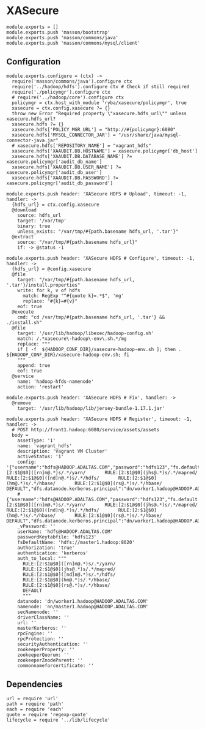 
# XASecure

    module.exports = []
    module.exports.push 'masson/bootstrap'
    module.exports.push 'masson/commons/java'
    module.exports.push 'masson/commons/mysql/client'

## Configuration

    module.exports.configure = (ctx) ->
      require('masson/commons/java').configure ctx
      require('../hadoop/hdfs').configure ctx # Check if still required
      require('./policymgr').configure ctx
      # require('../hadoop/core').configure ctx
      policymgr = ctx.host_with_module 'ryba/xasecure/policymgr', true
      xasecure = ctx.config.xasecure ?= {}
      throw new Error "Required property \"xasecure.hdfs_url\"" unless xasecure.hdfs_url?
      xasecure.hdfs ?= {}
      xasecure.hdfs['POLICY_MGR_URL'] = "http://#{policymgr}:6080"
      xasecure.hdfs['MYSQL_CONNECTOR_JAR'] = "/usr/share/java/mysql-connector-java.jar"
      # xasecure.hdfs['REPOSITORY_NAME'] = "vagrant_hdfs"
      xasecure.hdfs['XAAUDIT.DB.HOSTNAME'] = xasecure.policymgr['db_host']
      xasecure.hdfs['XAAUDIT.DB.DATABASE_NAME'] ?= xasecure.policymgr['audit_db_name']
      xasecure.hdfs['XAAUDIT.DB.USER_NAME'] ?= xasecure.policymgr['audit_db_user']
      xasecure.hdfs['XAAUDIT.DB.PASSWORD'] ?= xasecure.policymgr['audit_db_password']

    module.exports.push header: 'XASecure HDFS # Upload', timeout: -1, handler: ->
      {hdfs_url} = ctx.config.xasecure
      @download
        source: hdfs_url
        target: '/var/tmp'
        binary: true
        unless_exists: "/var/tmp/#{path.basename hdfs_url, '.tar'}"
      @extract
        source: "/var/tmp/#{path.basename hdfs_url}"
        if: -> @status -1

    module.exports.push header: 'XASecure HDFS # Configure', timeout: -1, handler: ->
      {hdfs_url} = @config.xasecure
      @file
        target: "/var/tmp/#{path.basename hdfs_url, '.tar'}/install.properties"
        write: for k, v of hdfs
          match: RegExp "^#{quote k}=.*$", 'mg'
          replace: "#{k}=#{v}"
        eof: true
      @execute
        cmd: "cd /var/tmp/#{path.basename hdfs_url, '.tar'} && ./install.sh"
      @file
        target: '/usr/lib/hadoop/libexec/hadoop-config.sh'
        match: /.*xasecure\-hadoop\-env\.sh.*/mg
        replace: """
        if [ -f  ${HADOOP_CONF_DIR}/xasecure-hadoop-env.sh ]; then . ${HADOOP_CONF_DIR}/xasecure-hadoop-env.sh; fi
        """
        append: true
        eof: true
      @service
        name: 'hadoop-hfds-namenode'
        action: 'restart'

    module.exports.push header: 'XASecure HDFS # Fix', handler: ->
      @remove
        target: '/usr/lib/hadoop/lib/jersey-bundle-1.17.1.jar'

    module.exports.push header: 'XASecure HDFS # Register', timeout: -1, handler: ->
      # POST http://front1.hadoop:6080/service/assets/assets
      body = 
        assetType: '1'
        name: 'vagrant_hdfs'
        description: 'Vagrant VM Cluster'
        activeStatus: '1'
        config: '{"username":"hdfs@HADOOP.ADALTAS.COM","password":"hdfs123","fs.default.name":"hdfs://master1.hadoop:8020","hadoop.security.authorization":"true","hadoop.security.authentication":"kerberos","hadoop.security.auth_to_local":"RULE:[2:$1@$0]([rn]m@.*)s/.*/yarn/       RULE:[2:$1@$0](jhs@.*)s/.*/mapred/       RULE:[2:$1@$0]([nd]n@.*)s/.*/hdfs/       RULE:[2:$1@$0](hm@.*)s/.*/hbase/       RULE:[2:$1@$0](rs@.*)s/.*/hbase/       DEFAULT","dfs.datanode.kerberos.principal":"dn/worker1.hadoop@HADOOP.ADALTAS.COM","dfs.namenode.kerberos.principal":"nn/master1.hadoop@HADOOP.ADALTAS.COM","dfs.secondary.namenode.kerberos.principal":"","commonNameForCertificate":""}'
        # {"username":"hdfs@HADOOP.ADALTAS.COM","password":"hdfs123","fs.default.name":"hdfs://master1.hadoop:8020","hadoop.security.authorization":"true","hadoop.security.authentication":"kerberos","hadoop.security.auth_to_local":"RULE:[2:$1@$0]([rn]m@.*)s/.*/yarn/       RULE:[2:$1@$0](jhs@.*)s/.*/mapred/       RULE:[2:$1@$0]([nd]n@.*)s/.*/hdfs/       RULE:[2:$1@$0](hm@.*)s/.*/hbase/       RULE:[2:$1@$0](rs@.*)s/.*/hbase/       DEFAULT","dfs.datanode.kerberos.principal":"dn/worker1.hadoop@HADOOP.ADALTAS.COM","dfs.namenode.kerberos.principal":"nn/master1.hadoop@HADOOP.ADALTAS.COM","dfs.secondary.namenode.kerberos.principal":"","commonNameForCertificate":""}
        _vPassword: ''
        userName: 'hdfs@HADOOP.ADALTAS.COM'
        passwordKeytabfile: 'hdfs123'
        fsDefaultName: 'hdfs://master1.hadoop:8020'
        authorization: 'true'
        authentication: 'kerberos'
        auth_to_local: """
          RULE:[2:$1@$0]([rn]m@.*)s/.*/yarn/
          RULE:[2:$1@$0](jhs@.*)s/.*/mapred/
          RULE:[2:$1@$0]([nd]n@.*)s/.*/hdfs/
          RULE:[2:$1@$0](hm@.*)s/.*/hbase/
          RULE:[2:$1@$0](rs@.*)s/.*/hbase/
          DEFAULT
          """
        datanode: 'dn/worker1.hadoop@HADOOP.ADALTAS.COM'
        namenode: 'nn/master1.hadoop@HADOOP.ADALTAS.COM'
        secNamenode: ''
        driverClassName: ''
        url: ''
        masterKerberos: ''
        rpcEngine: ''
        rpcProtection: ''
        securityAuthentication: ''
        zookeeperProperty: ''
        zookeeperQuorum: ''
        zookeeperZnodeParent: ''
        commonnameforcertificate: ''

## Dependencies

    url = require 'url'
    path = require 'path'
    each = require 'each'
    quote = require 'regexp-quote'
    lifecycle = require '../lib/lifecycle'
